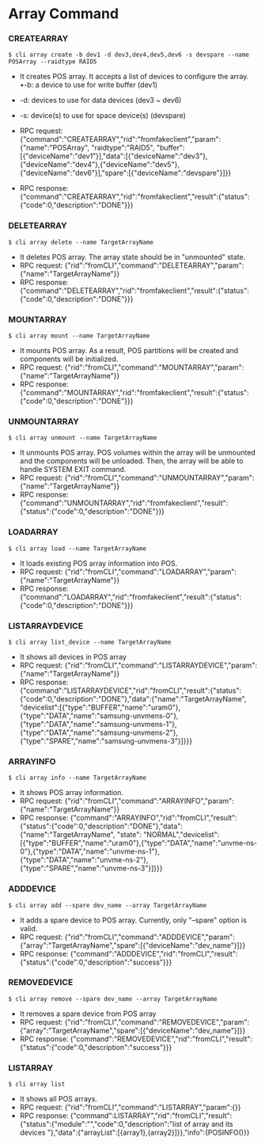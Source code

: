# Array Command

### CREATEARRAY
```
$ cli array create -b dev1 -d dev3,dev4,dev5,dev6 -s devspare --name POSArray --raidtype RAID5
```

* It creates POS array. It accepts a list of devices to configure the array. •-b: a device to use for write buffer (dev1)
* -d: devices to use for data devices (dev3 ~ dev6)
* -s: device(s) to use for space device(s) (devspare)

* RPC request: {"command":"CREATEARRAY","rid":"fromfakeclient","param":{"name":"POSArray", "raidtype":"RAID5", "buffer":[{"deviceName":"dev1"}],"data":[{"deviceName":"dev3"},{"deviceName":"dev4"},{"deviceName":"dev5"},{"deviceName":"dev6"}],"spare":[{"deviceName":"devspare"}]}}
* RPC response: {"command":"CREATEARRAY","rid":"fromfakeclient","result":{"status":{"code":0,"description":"DONE"}}}

### DELETEARRAY
```
$ cli array delete --name TargetArrayName
```

* It deletes POS array. The array state should be in "unmounted" state.
* RPC request: {"rid":"fromCLI","command":"DELETEARRAY","param":{"name":"TargetArrayName"}}
* RPC response: {"command":"DELETEARRAY","rid":"fromfakeclient","result":{"status":{"code":0,"description":"DONE"}}}

### MOUNTARRAY
```
$ cli array mount --name TargetArrayName
```

* It mounts POS array. As a result, POS partitions will be created and components will be initialized.
* RPC request: {"rid":"fromCLI","command":"MOUNTARRAY","param":{"name":"TargetArrayName"}}
* RPC response: {"command":"MOUNTARRAY","rid":"fromfakeclient","result":{"status":{"code":0,"description":"DONE"}}}

### UNMOUNTARRAY
```
$ cli array unmount --name TargetArrayName
``` 

* It unmounts POS array. POS volumes within the array will be unmounted and the components will be unloaded. Then, the array will be able to handle SYSTEM EXIT command. 
* RPC request: {"rid":"fromCLI","command":"UNMOUNTARRAY","param":{"name":"TargetArrayName"}}
* RPC response: {"command":"UNMOUNTARRAY","rid":"fromfakeclient","result":{"status":{"code":0,"description":"DONE"}}}

### LOADARRAY
```
$ cli array load --name TargetArrayName
```

* It loads existing POS array information into POS. 
* RPC request: {"rid":"fromCLI","command":"LOADARRAY","param":{"name":"TargetArrayName"}}
* RPC response: {"command":"LOADARRAY","rid":"fromfakeclient","result":{"status":{"code":0,"description":"DONE"}}}

### LISTARRAYDEVICE
```
$ cli array list_device --name TargetArrayName
``` 

* It shows all devices in POS array
* RPC request: {"rid":"fromCLI","command":"LISTARRAYDEVICE","param":{"name":"TargetArrayName"}}
* RPC response: 
{"command":"LISTARRAYDEVICE","rid":"fromCLI","result":{"status":{"code":0,"description":"DONE"},"data":{"name":"TargetArrayName", "devicelist":[{"type":"BUFFER","name":"uram0"},{"type":"DATA","name":"samsung-unvmens-0"},{"type":"DATA","name":"samsung-unvmens-1"},{"type":"DATA","name":"samsung-unvmens-2"},{"type":"SPARE","name":"samsung-unvmens-3"}]}}}

### ARRAYINFO
```
$ cli array info --name TargetArrayName
```

* It shows POS array information.
* RPC request: {"rid":"fromCLI","command":"ARRAYINFO","param":{"name":"TargetArrayName"}}
* RPC response: {"command":"ARRAYINFO","rid":"fromCLI","result":{"status":{"code":0,"description":"DONE"},"data":{"name":"TargetArrayName", "state": "NORMAL","devicelist":[{"type":"BUFFER","name":"uram0"},{"type":"DATA","name":"unvme-ns-0"},{"type":"DATA","name":"unvme-ns-1"},{"type":"DATA","name":"unvme-ns-2"},{"type":"SPARE","name":"unvme-ns-3"}]}}}

### ADDDEVICE
```
$ cli array add --spare dev_name --array TargetArrayName
```

* It adds a spare device to POS array. Currently, only "–spare" option is valid. 
* RPC request: {"rid":"fromCLI","command":"ADDDEVICE","param":{"array":"TargetArrayName","spare":[{"deviceName":"dev_name"}]}}
* RPC response: {"command":"ADDDEVICE","rid":"fromCLI","result":{"status":{"code":0,"description":"success"}}}

### REMOVEDEVICE
```
$ cli array remove --spare dev_name --array TargetArrayName
``` 

* It removes a spare device from POS array
* RPC request: {"rid":"fromCLI","command":"REMOVEDEVICE","param":{"array":"TargetArrayName","spare":[{"deviceName":"dev_name"}]}}
* RPC response: {"command":"REMOVEDEVICE","rid":"fromCLI","result":{"status":{"code":0,"description":"success"}}}

### LISTARRAY
```
$ cli array list
```

* It shows all POS arrays. 
* RPC request: {"rid":"fromCLI","command":"LISTARRAY","param":{}}
* RPC response: {"command":LISTARRAY","rid":"fromCLI","result":{"status":{"module":"","code":0,"description":"list of array and its devices "},"data":{"arrayList":[{array1},{array2}]}},"info":{POSINFO()}}
